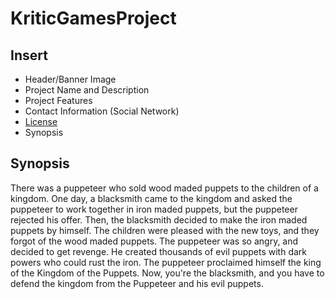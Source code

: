 # KriticGamesProject
## Insert
- Header/Banner Image
- Project Name and Description
- Project Features
- Contact Information (Social Network)
- [License](https://github.com/Kenjor97/KriticGamesProject/blob/master/LICENSE)
- Synopsis


## Synopsis

There was a puppeteer who sold wood maded puppets to the children of a kingdom. One day, a blacksmith came to the kingdom and asked the puppeteer to work together in iron maded puppets, but the puppeteer rejected his offer. Then, the blacksmith decided to make the iron maded puppets by himself. The children were pleased with the new toys, and they forgot of the wood maded puppets. The puppeteer was so angry, and decided to get revenge. He created thousands of evil puppets with dark powers who could rust the iron. The puppeteer proclaimed himself the king of the Kingdom of the Puppets. 
Now, you're the blacksmith, and you have to defend the kingdom from the Puppeteer and his evil puppets. 
